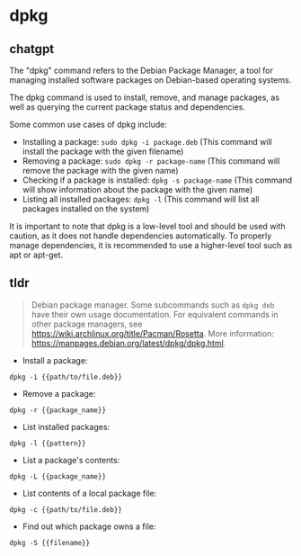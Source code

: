 # dpkg 
## chatgpt 
The "dpkg" command refers to the Debian Package Manager, a tool for managing installed software packages on Debian-based operating systems. 

The dpkg command is used to install, remove, and manage packages, as well as querying the current package status and dependencies.

Some common use cases of dpkg include:

- Installing a package: `sudo dpkg -i package.deb` (This command will install the package with the given filename)
- Removing a package: `sudo dpkg -r package-name` (This command will remove the package with the given name)
- Checking if a package is installed: `dpkg -s package-name` (This command will show information about the package with the given name)
- Listing all installed packages: `dpkg -l` (This command will list all packages installed on the system)

It is important to note that dpkg is a low-level tool and should be used with caution, as it does not handle dependencies automatically. To properly manage dependencies, it is recommended to use a higher-level tool such as apt or apt-get. 

## tldr 
 
> Debian package manager.
> Some subcommands such as `dpkg deb` have their own usage documentation.
> For equivalent commands in other package managers, see <https://wiki.archlinux.org/title/Pacman/Rosetta>.
> More information: <https://manpages.debian.org/latest/dpkg/dpkg.html>.

- Install a package:

`dpkg -i {{path/to/file.deb}}`

- Remove a package:

`dpkg -r {{package_name}}`

- List installed packages:

`dpkg -l {{pattern}}`

- List a package's contents:

`dpkg -L {{package_name}}`

- List contents of a local package file:

`dpkg -c {{path/to/file.deb}}`

- Find out which package owns a file:

`dpkg -S {{filename}}`
